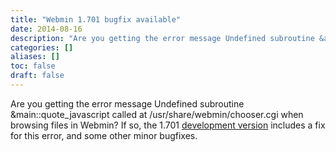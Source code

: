 ```yaml
---
title: "Webmin 1.701 bugfix available"
date: 2014-08-16
description: "Are you getting the error message Undefined subroutine &amp;main::quote\_javascript called at..."
categories: []
aliases: []
toc: false
draft: false
---
```

Are you getting the error message Undefined subroutine &amp;main::quote\_javascript called at /usr/share/webmin/chooser.cgi when browsing files in Webmin? If so, the 1.701 [development version][1] includes a fix for this error, and some other minor bugfixes.

  [1]: devel.html
